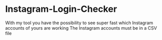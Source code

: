 # Instagram-Login-Checker
With my tool you have the possibility to see super fast which Instagram accounts of yours are working   The Instagram accounts must be in a CSV file 
